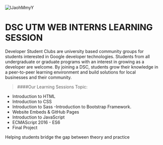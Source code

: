 ![lJaohMmyY](https://user-images.githubusercontent.com/23438431/105008869-c56ea100-5a74-11eb-8c85-c55981ab920b.png)

# DSC UTM WEB INTERNS LEARNING SESSION

Developer Student Clubs are university based community groups for students interested in Google developer technologies.
Students from all undergraduate or graduate programs with an interest in growing as a developer are welcome. By joining
a DSC, students grow their knowledge in a peer-to-peer learning environment and build solutions for local businesses and
their community.

> ####Our Learning Sessions Topic:
- Introduction to HTML
- Introduction to CSS
- Introduction to Sass -Introduction to Bootstrap Framework.
- Website Embeds & GitHub Pages
- Introduction to JavaScript
- ECMAScript 2016 - ES6
- Final Project

 Helping students bridge the gap between theory and practice

